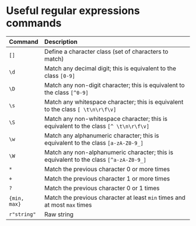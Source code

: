 # Useful regular expressions commands

| Command | Description |
| :------ | :---------- |
| `[]` | Define a character class (set of characters to match) |
| `\d` | Match any decimal digit; this is equivalent to the class `[0-9]` |
| `\D` | Match any non-digit character; this is equivalent to the class `[^0-9]` |
| `\s` | Match any whitespace character; this is equivalent to the class `[ \t\n\r\f\v]` |
| `\S` | Match any non-whitespace character; this is equivalent to the class `[^ \t\n\r\f\v]` |
| `\w` | Match any alphanumeric character; this is equivalent to the class `[a-zA-Z0-9_]` |
| `\W` | Match any non-alphanumeric character; this is equivalent to the class `[^a-zA-Z0-9_]` |
| `*` | Match the previous character 0 or more times |
| `+` | Match the previous character 1 or more times |
| `?` | Match the previous character 0 or 1 times |
| `{min, max}` | Match the previous character at least `min` times and at most `max` times |
| `r"string"` | Raw string |
